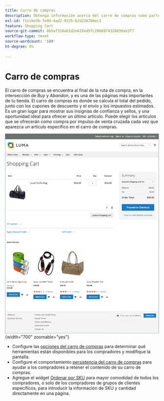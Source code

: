 ```yaml
---
title: Carro de compras
description: Obtenga información acerca del carro de compras como parte importante de la experiencia de compra en su tienda.
exl-id: f1ccbe5b-fe9d-4ad2-9125-b2d2367bbec3
feature: Shopping Cart
source-git-commit: 8b5af316ab1d2e632ed5fc2066974326830ab3f7
workflow-type: tm+mt
source-wordcount: '189'
ht-degree: 0%

---
```


# Carro de compras

El carro de compras se encuentra al final de la ruta de compra, en la intersección de _Buy_ y _Abandon_, y es una de las páginas más importantes de tu tienda. El carro de compras es donde se calcula el total del pedido, junto con los cupones de descuento y el envío y los impuestos estimados. Es un gran lugar para mostrar sus insignias de confianza y sellos, y una oportunidad ideal para ofrecer un último artículo. Puede elegir los artículos que se ofrecerán como compra por impulso de venta cruzada cada vez que aparezca un artículo específico en el carro de compras.

![La página del carro de compras muestra las herramientas que el comprador puede utilizar para administrar los productos de su pedido &#x200B;](./assets/storefront-cart-full.png){width="700" zoomable="yes"}

- Configure las [opciones del carro de compras](cart-configuration.md) para determinar qué herramientas están disponibles para los compradores y modifique la pantalla.
- Configure el comportamiento [persistencia del carro de compras](cart-persistent.md) para ayudar a los compradores a retener el contenido de su carro de compras.
- Agregue el widget [Ordenar por SKU](order-by-sku.md) para mayor comodidad de todos los compradores, o solo de los compradores de grupos de clientes específicos, para introducir la información de SKU y cantidad directamente en una página.
